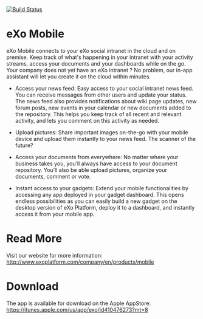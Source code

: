 [![Build Status](https://travis-ci.org/exoplatform/mobile-ios.svg)](https://travis-ci.org/exoplatform/mobile-ios)

eXo Mobile
==========

eXo Mobile connects to your eXo social intranet in the cloud and on premise. Keep track of what's happening in your intranet with your activity streams, access your documents and your dashboards while on the go. Your company does not yet have an eXo intranet ? No problem, our in-app assistant will let you create it on the cloud within minutes.

*  Access your news feed:
   Easy access to your social intranet news feed. You can receive messages from other users and update your status. The news feed also provides notifications about wiki page updates, new forum posts, new events in your calendar or new documents added to the repository. This helps you keep track of all recent and relevant activity, and lets you comment on this activity as needed.

*  Upload pictures:
   Share important images on-the-go with your mobile device and upload them instantly to your news feed. The scanner of the future?

*  Access your documents from everywhere:
   No matter where your business takes you, you’ll always have access to your document repository. You’ll also be able upload pictures, organize your documents, comment or vote.

*  Instant access to your gadgets:
   Extend your mobile functionalities by accessing any app deployed in your gadget dashboard. This opens endless possibilities as you can easily build a new gadget on the desktop version of eXo Platform, deploy it to a dashboard, and instantly access it from your mobile app.


 Read More
 =========

 Visit our website for more information: http://www.exoplatform.com/company/en/products/mobile

 Download
 ========

 The app is available for download on the Apple AppStore: https://itunes.apple.com/us/app/exo/id410476273?mt=8
